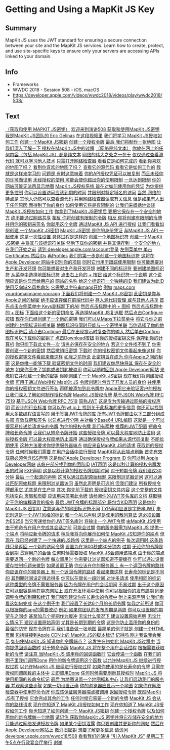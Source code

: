# Getting and Using a MapKit JS Key

## Summary
MapKit JS uses the JWT standard for ensuring a secure connection between your site and the MapKit JS services.  Learn how to create, protect, and use site-specific keys to ensure only your servers are accessing APIs linked to your domain.

## Info
* Frameworks
* WWDC 2018 - Session 508 - iOS, macOS
* https://developer.apple.com/videos/wwdc2018/videos/play/wwdc2018/508/

## Text
 [（获取和使用
MAPKIT JS密钥）](https://developer.apple.com/videos/wwdc2018/videos/play/wwdc2018/508/?time=17) [欢迎来到演讲508
获取和使用MapKit JS密钥](https://developer.apple.com/videos/wwdc2018/videos/play/wwdc2018/508/?time=22) [我是MapKit JS团队的
Eric Gelinas](https://developer.apple.com/videos/wwdc2018/videos/play/wwdc2018/508/?time=26) [在这段视频里](https://developer.apple.com/videos/wwdc2018/videos/play/wwdc2018/508/?time=29) [我们将学习
MapKit JS授权如何工作](https://developer.apple.com/videos/wwdc2018/videos/play/wwdc2018/508/?time=30) [创建一个MapKit JS密钥](https://developer.apple.com/videos/wwdc2018/videos/play/wwdc2018/508/?time=33) [创建一个授权令牌](https://developer.apple.com/videos/wwdc2018/videos/play/wwdc2018/508/?time=36) [最后 我们将制作一张地图](https://developer.apple.com/videos/wwdc2018/videos/play/wwdc2018/508/?time=37) [让我们深入了解一下
授权在MapKit JS中的过程](https://developer.apple.com/videos/wwdc2018/videos/play/wwdc2018/508/?time=40) [（网络是纯文本）](https://developer.apple.com/videos/wwdc2018/videos/play/wwdc2018/508/?time=44) [你放在网上的任何内容（包括
MapKit JS）都是纯文本](https://developer.apple.com/videos/wwdc2018/videos/play/wwdc2018/508/?time=45) [网络的伟大之处之一在于](https://developer.apple.com/videos/wwdc2018/videos/play/wwdc2018/508/?time=49) [仅仅通过查看源代码
就可以学习他人技术](https://developer.apple.com/videos/wwdc2018/videos/play/wwdc2018/508/?time=51) [只需打开网络检查器
看看它是如何完成的](https://developer.apple.com/videos/wwdc2018/videos/play/wwdc2018/508/?time=56) [看到你喜欢的地图了吗？](https://developer.apple.com/videos/wwdc2018/videos/play/wwdc2018/508/?time=59) [看到你喜欢的地图了吗？](https://developer.apple.com/videos/wwdc2018/videos/play/wwdc2018/508/?time=59) [查看它的源代码
看看它是如何工作的](https://developer.apple.com/videos/wwdc2018/videos/play/wwdc2018/508/?time=60) [我就是这样来学习的](https://developer.apple.com/videos/wwdc2018/videos/play/wwdc2018/508/?time=62) [问题是 有时这意味着](https://developer.apple.com/videos/wwdc2018/videos/play/wwdc2018/508/?time=65) [你的API授权凭证可以被复制](https://developer.apple.com/videos/wwdc2018/videos/play/wwdc2018/508/?time=67) [而且未经你的许可而误用](https://developer.apple.com/videos/wwdc2018/videos/play/wwdc2018/508/?time=70) [未经授权的使用
可能会使你超出你的使用限制](https://developer.apple.com/videos/wwdc2018/videos/play/wwdc2018/508/?time=73) [一旦达到限制](https://developer.apple.com/videos/wwdc2018/videos/play/wwdc2018/508/?time=78) [你的网站可能无法再显示地图](https://developer.apple.com/videos/wwdc2018/videos/play/wwdc2018/508/?time=79) [MapKit JS授权系统
旨在对如何使用你的凭证](https://developer.apple.com/videos/wwdc2018/videos/play/wwdc2018/508/?time=83) [为你提供更多控制](https://developer.apple.com/videos/wwdc2018/videos/play/wwdc2018/508/?time=86) [你可以设置访问应该到期的时间](https://developer.apple.com/videos/wwdc2018/videos/play/wwdc2018/508/?time=89) [并限制对特定域名的访问](https://developer.apple.com/videos/wwdc2018/videos/play/wwdc2018/508/?time=93) [当然 网络的特点是
其他人仍然可以查看源代码](https://developer.apple.com/videos/wwdc2018/videos/play/wwdc2018/508/?time=96) [并用网络检查器读取有关信息](https://developer.apple.com/videos/wwdc2018/videos/play/wwdc2018/508/?time=99) [但是如果有人出于任何原因
而得到了你的身份](https://developer.apple.com/videos/wwdc2018/videos/play/wwdc2018/508/?time=101) [如何使用它将是有限制的](https://developer.apple.com/videos/wwdc2018/videos/play/wwdc2018/508/?time=104) [让我们来概括地谈谈
MapKit JS授权如何工作](https://developer.apple.com/videos/wwdc2018/videos/play/wwdc2018/508/?time=107) [你拿到了MapKit JS密钥后
要把它保存在一个安全的地方](https://developer.apple.com/videos/wwdc2018/videos/play/wwdc2018/508/?time=112) [绝不能通过网络共享](https://developer.apple.com/videos/wwdc2018/videos/play/wwdc2018/508/?time=117) [相反 你将创建有限制的令牌](https://developer.apple.com/videos/wwdc2018/videos/play/wwdc2018/508/?time=119) [相反 你将创建有限制的令牌](https://developer.apple.com/videos/wwdc2018/videos/play/wwdc2018/508/?time=119) [并用你的密钥来签名](https://developer.apple.com/videos/wwdc2018/videos/play/wwdc2018/508/?time=121) [你就用这个令牌](https://developer.apple.com/videos/wwdc2018/videos/play/wwdc2018/508/?time=124) [通过MapKit JS API
进行授权](https://developer.apple.com/videos/wwdc2018/videos/play/wwdc2018/508/?time=126) [让我们看看如何创建
一个MapKit JS密钥](https://developer.apple.com/videos/wwdc2018/videos/play/wwdc2018/508/?time=130) [MapKit JS密钥
是你的身份凭证](https://developer.apple.com/videos/wwdc2018/videos/play/wwdc2018/508/?time=135) [与MapKit JS API
一起使用](https://developer.apple.com/videos/wwdc2018/videos/play/wwdc2018/508/?time=137) [这是一次性设置
具体过程是这样的](https://developer.apple.com/videos/wwdc2018/videos/play/wwdc2018/508/?time=140) [创建一个地图标识符](https://developer.apple.com/videos/wwdc2018/videos/play/wwdc2018/508/?time=143) [创建一个MapKit JS密钥
并将其与该标识符关联](https://developer.apple.com/videos/wwdc2018/videos/play/wwdc2018/508/?time=145) [然后下载你的密钥
并将其保存到一个安全的地方](https://developer.apple.com/videos/wwdc2018/videos/play/wwdc2018/508/?time=150) [在我们开始之前](https://developer.apple.com/videos/wwdc2018/videos/play/wwdc2018/508/?time=154) [请到
developer.apple.com/account登录](https://developer.apple.com/videos/wwdc2018/videos/play/wwdc2018/508/?time=155) [左侧菜单中 单击
Certificates 然后IDs](https://developer.apple.com/videos/wwdc2018/videos/play/wwdc2018/508/?time=160) [再Profiles](https://developer.apple.com/videos/wwdc2018/videos/play/wwdc2018/508/?time=163) [我们的第一步是创建一个地图标识符](https://developer.apple.com/videos/wwdc2018/videos/play/wwdc2018/508/?time=167) [这将在Apple Developer
网站中识别你的项目](https://developer.apple.com/videos/wwdc2018/videos/play/wwdc2018/508/?time=170) [同时它也用于跟踪使用限制](https://developer.apple.com/videos/wwdc2018/videos/play/wwdc2018/508/?time=174) [你可能想要对生产和开发环境](https://developer.apple.com/videos/wwdc2018/videos/play/wwdc2018/508/?time=178) [你可能想要对生产和开发环境](https://developer.apple.com/videos/wwdc2018/videos/play/wwdc2018/508/?time=178) [创建不同的标识符](https://developer.apple.com/videos/wwdc2018/videos/play/wwdc2018/508/?time=181) [要创建地图标识符](https://developer.apple.com/videos/wwdc2018/videos/play/wwdc2018/508/?time=184) [从菜单中选择地图标识符](https://developer.apple.com/videos/wwdc2018/videos/play/wwdc2018/508/?time=186) [点击右上角的 + 按钮](https://developer.apple.com/videos/wwdc2018/videos/play/wwdc2018/508/?time=190) [给这个标识符一个说明](https://developer.apple.com/videos/wwdc2018/videos/play/wwdc2018/508/?time=194) [这个说明应该是你显示给用户的](https://developer.apple.com/videos/wwdc2018/videos/play/wwdc2018/508/?time=196) [网站的名称](https://developer.apple.com/videos/wwdc2018/videos/play/wwdc2018/508/?time=198) [给这个标识符一个独特的ID](https://developer.apple.com/videos/wwdc2018/videos/play/wwdc2018/508/?time=201) [我们建议为此ID
使用反向域名风格命名](https://developer.apple.com/videos/wwdc2018/videos/play/wwdc2018/508/?time=203) [它需要以字符串maps开始](https://developer.apple.com/videos/wwdc2018/videos/play/wwdc2018/508/?time=207) [例如](https://developer.apple.com/videos/wwdc2018/videos/play/wwdc2018/508/?time=212) [maps.com
yourdomainname.yourapp](https://developer.apple.com/videos/wwdc2018/videos/play/wwdc2018/508/?time=213) [下面我们将创建一个
MapKit JS密钥](https://developer.apple.com/videos/wwdc2018/videos/play/wwdc2018/508/?time=220) [此密钥是你与Apple之间的秘密](https://developer.apple.com/videos/wwdc2018/videos/play/wwdc2018/508/?time=222) [绝不应该存储在前端代码中](https://developer.apple.com/videos/wwdc2018/videos/play/wwdc2018/508/?time=225) [存入源代码管理
或与其他人共享](https://developer.apple.com/videos/wwdc2018/videos/play/wwdc2018/508/?time=228) [首先点击左侧菜单中
Keys副标题下的All](https://developer.apple.com/videos/wwdc2018/videos/play/wwdc2018/508/?time=232) [然后点击标题中的 + 图标](https://developer.apple.com/videos/wwdc2018/videos/play/wwdc2018/508/?time=238) [然后点击标题中的 + 图标](https://developer.apple.com/videos/wwdc2018/videos/play/wwdc2018/508/?time=238) [下面给这个新的密钥命名](https://developer.apple.com/videos/wwdc2018/videos/play/wwdc2018/508/?time=242) [再选择MapKit JS复选框](https://developer.apple.com/videos/wwdc2018/videos/play/wwdc2018/508/?time=246) [然后点击Configure按钮](https://developer.apple.com/videos/wwdc2018/videos/play/wwdc2018/508/?time=251) [现在你已经创建了一个新的密钥](https://developer.apple.com/videos/wwdc2018/videos/play/wwdc2018/508/?time=254) [我们可以从Maps下拉菜单中](https://developer.apple.com/videos/wwdc2018/videos/play/wwdc2018/508/?time=256) [将它与你之前创建的
地图标识符相关联](https://developer.apple.com/videos/wwdc2018/videos/play/wwdc2018/508/?time=260) [地图标识符同时只能与一个密钥关联](https://developer.apple.com/videos/wwdc2018/videos/play/wwdc2018/508/?time=264) [当你选择了你的地图标识符后
请点击Continue](https://developer.apple.com/videos/wwdc2018/videos/play/wwdc2018/508/?time=269) [最后在出现提示时复查你的输入
然后单击Confirm](https://developer.apple.com/videos/wwdc2018/videos/play/wwdc2018/508/?time=274) [现在可以下载你的密钥了](https://developer.apple.com/videos/wwdc2018/videos/play/wwdc2018/508/?time=280) [点击Download按钮](https://developer.apple.com/videos/wwdc2018/videos/play/wwdc2018/508/?time=283) [将你的授权密钥文件
保存到你的计算机](https://developer.apple.com/videos/wwdc2018/videos/play/wwdc2018/508/?time=284) [你只能下载此文件一次](https://developer.apple.com/videos/wwdc2018/videos/play/wwdc2018/508/?time=287) [请务必保存在安全的地方](https://developer.apple.com/videos/wwdc2018/videos/play/wwdc2018/508/?time=289) [若这个文件找不到了](https://developer.apple.com/videos/wwdc2018/videos/play/wwdc2018/508/?time=291) [你需要创建一个新的密钥](https://developer.apple.com/videos/wwdc2018/videos/play/wwdc2018/508/?time=292) [然后撤销旧密钥](https://developer.apple.com/videos/wwdc2018/videos/play/wwdc2018/508/?time=294) [下载时](https://developer.apple.com/videos/wwdc2018/videos/play/wwdc2018/508/?time=297) [你的授权密钥文件看起来像这样](https://developer.apple.com/videos/wwdc2018/videos/play/wwdc2018/508/?time=298) [你的授权密钥文件看起来像这样](https://developer.apple.com/videos/wwdc2018/videos/play/wwdc2018/508/?time=298) [如我之前所说](https://developer.apple.com/videos/wwdc2018/videos/play/wwdc2018/508/?time=301) [此密钥旨在成为
你与Apple之间的秘密](https://developer.apple.com/videos/wwdc2018/videos/play/wwdc2018/508/?time=302) [这是你唯一能够下载
验证密钥文件的时间](https://developer.apple.com/videos/wwdc2018/videos/play/wwdc2018/508/?time=307) [我们建议你尽快将其
保存在安全的地方](https://developer.apple.com/videos/wwdc2018/videos/play/wwdc2018/508/?time=310) [如果你丢失了钥匙或者钥匙被盗用](https://developer.apple.com/videos/wwdc2018/videos/play/wwdc2018/508/?time=314) [你可以随时回到
Apple Developer网站](https://developer.apple.com/videos/wwdc2018/videos/play/wwdc2018/508/?time=317) [来撤销它并创建一个新的密钥](https://developer.apple.com/videos/wwdc2018/videos/play/wwdc2018/508/?time=320) [你刚创建了一个
MapKit JS密钥](https://developer.apple.com/videos/wwdc2018/videos/play/wwdc2018/508/?time=325) [现在我们将创建授权令牌](https://developer.apple.com/videos/wwdc2018/videos/play/wwdc2018/508/?time=328) [可用于通过Web授权
MapKit JS](https://developer.apple.com/videos/wwdc2018/videos/play/wwdc2018/508/?time=330) [令牌创建时包含了开发人员的身份](https://developer.apple.com/videos/wwdc2018/videos/play/wwdc2018/508/?time=336) [并使用你的授权密钥文件进行签名](https://developer.apple.com/videos/wwdc2018/videos/play/wwdc2018/508/?time=339) [声明被添加到此令牌中](https://developer.apple.com/videos/wwdc2018/videos/play/wwdc2018/508/?time=342) [Apple用它来验证客户的授权](https://developer.apple.com/videos/wwdc2018/videos/play/wwdc2018/508/?time=344) [让我们深入了解如何制作授权令牌](https://developer.apple.com/videos/wwdc2018/videos/play/wwdc2018/508/?time=349) [MapKit JS授权令牌](https://developer.apple.com/videos/wwdc2018/videos/play/wwdc2018/508/?time=355) [基于JSON Web令牌
RFC 7519](https://developer.apple.com/videos/wwdc2018/videos/play/wwdc2018/508/?time=357) [基于JSON Web令牌
RFC 7519](https://developer.apple.com/videos/wwdc2018/videos/play/wwdc2018/508/?time=357) [简称JWT](https://developer.apple.com/videos/wwdc2018/videos/play/wwdc2018/508/?time=362) [这是专为传输通过网络的授权声明](https://developer.apple.com/videos/wwdc2018/videos/play/wwdc2018/508/?time=364) [而设计的行业标准](https://developer.apple.com/videos/wwdc2018/videos/play/wwdc2018/508/?time=369) [你可以在jwt.io上
找到关于此标准的更多信息](https://developer.apple.com/videos/wwdc2018/videos/play/wwdc2018/508/?time=372) [你还可以找到用大多数编程语言写的](https://developer.apple.com/videos/wwdc2018/videos/play/wwdc2018/508/?time=377) [用于签署JWT令牌的库](https://developer.apple.com/videos/wwdc2018/videos/play/wwdc2018/508/?time=381) [所有JWT令牌都由以下三部分组成](https://developer.apple.com/videos/wwdc2018/videos/play/wwdc2018/508/?time=385) [头部 有效载荷和签名](https://developer.apple.com/videos/wwdc2018/videos/play/wwdc2018/508/?time=389) [以句点进行分隔
并对每个Base64 URL编码](https://developer.apple.com/videos/wwdc2018/videos/play/wwdc2018/508/?time=394) [这就是一个可以
很容易传递给请求头的令牌](https://developer.apple.com/videos/wwdc2018/videos/play/wwdc2018/508/?time=399) [为你的授权令牌
我们有两种](https://developer.apple.com/videos/wwdc2018/videos/play/wwdc2018/508/?time=404) [推荐的JWT配置](https://developer.apple.com/videos/wwdc2018/videos/play/wwdc2018/508/?time=407) [短命令牌和长命令牌](https://developer.apple.com/videos/wwdc2018/videos/play/wwdc2018/508/?time=409) [让我们从短命令牌开始](https://developer.apple.com/videos/wwdc2018/videos/play/wwdc2018/508/?time=414) [这些授权令牌
可以最大程度地防止滥用](https://developer.apple.com/videos/wwdc2018/videos/play/wwdc2018/508/?time=417) [这些授权令牌
可以最大程度地防止滥用](https://developer.apple.com/videos/wwdc2018/videos/play/wwdc2018/508/?time=417) [通过确保授权令牌如果从源代码复制](https://developer.apple.com/videos/wwdc2018/videos/play/wwdc2018/508/?time=421) [不能长期使用](https://developer.apple.com/videos/wwdc2018/videos/play/wwdc2018/508/?time=425) [这种方法要求你提供服务器端点](https://developer.apple.com/videos/wwdc2018/videos/play/wwdc2018/508/?time=427) [响应来自MapKit JS的请求](https://developer.apple.com/videos/wwdc2018/videos/play/wwdc2018/508/?time=430) [获取新的授权令牌](https://developer.apple.com/videos/wwdc2018/videos/play/wwdc2018/508/?time=433) [任何时候我们需要
在用户会话中进行授权](https://developer.apple.com/videos/wwdc2018/videos/play/wwdc2018/508/?time=435) [MapKit将从此端点刷新](https://developer.apple.com/videos/wwdc2018/videos/play/wwdc2018/508/?time=438) [首先有效载荷必须包含ISS声明](https://developer.apple.com/videos/wwdc2018/videos/play/wwdc2018/508/?time=443) [这是你的Apple Developer
Program ID](https://developer.apple.com/videos/wwdc2018/videos/play/wwdc2018/508/?time=448) [你可以到
Apple Developer网站](https://developer.apple.com/videos/wwdc2018/videos/play/wwdc2018/508/?time=451) [从帐户部分找到你的团队ID](https://developer.apple.com/videos/wwdc2018/videos/play/wwdc2018/508/?time=453) [IAT声明](https://developer.apple.com/videos/wwdc2018/videos/play/wwdc2018/508/?time=457) [这是以秒计算的授权令牌发出的时间](https://developer.apple.com/videos/wwdc2018/videos/play/wwdc2018/508/?time=459) [EXP声明](https://developer.apple.com/videos/wwdc2018/videos/play/wwdc2018/508/?time=464) [这是以秒计算的授权令牌到期时间](https://developer.apple.com/videos/wwdc2018/videos/play/wwdc2018/508/?time=466) [对于短期令牌 我们建议30分钟](https://developer.apple.com/videos/wwdc2018/videos/play/wwdc2018/508/?time=470) [最后 一个起源的声明](https://developer.apple.com/videos/wwdc2018/videos/play/wwdc2018/508/?time=474) [这可以通过匹配原始标题
来限制浏览器访问](https://developer.apple.com/videos/wwdc2018/videos/play/wwdc2018/508/?time=477) [这可以通过匹配原始标题
来限制浏览器访问](https://developer.apple.com/videos/wwdc2018/videos/play/wwdc2018/508/?time=477) [虽然此声明是可选的 但我们建议](https://developer.apple.com/videos/wwdc2018/videos/play/wwdc2018/508/?time=483) [所有授权令牌都用它
尤其是在生产中](https://developer.apple.com/videos/wwdc2018/videos/play/wwdc2018/508/?time=485) [其次 你先前下载的
授权密钥文件内容](https://developer.apple.com/videos/wwdc2018/videos/play/wwdc2018/508/?time=490) [这个完整的文件
包括空白 页眉和页脚](https://developer.apple.com/videos/wwdc2018/videos/play/wwdc2018/508/?time=495) [应该用来签署此令牌](https://developer.apple.com/videos/wwdc2018/videos/play/wwdc2018/508/?time=500) [请参阅你的JWT签名库的文档](https://developer.apple.com/videos/wwdc2018/videos/play/wwdc2018/508/?time=502) [获取特定于你的编程语言的指令](https://developer.apple.com/videos/wwdc2018/videos/play/wwdc2018/508/?time=506) [最后 JWT令牌的标题部分
将包含KID声明](https://developer.apple.com/videos/wwdc2018/videos/play/wwdc2018/508/?time=510) [这是你的MapKit JS
密钥ID](https://developer.apple.com/videos/wwdc2018/videos/play/wwdc2018/508/?time=516) [注意这与你的地图标识符不同](https://developer.apple.com/videos/wwdc2018/videos/play/wwdc2018/508/?time=519) [TYP声明应该是字符串JWT](https://developer.apple.com/videos/wwdc2018/videos/play/wwdc2018/508/?time=523) [来识别这是一个JWT风格的标记](https://developer.apple.com/videos/wwdc2018/videos/play/wwdc2018/508/?time=527) [和一个ALG声明
这是使用的散列算法](https://developer.apple.com/videos/wwdc2018/videos/play/wwdc2018/508/?time=530) [这必须设置为ES256](https://developer.apple.com/videos/wwdc2018/videos/play/wwdc2018/508/?time=535) [当它传递给你的JWT签名库时](https://developer.apple.com/videos/wwdc2018/videos/play/wwdc2018/508/?time=540) [将输出一个JWT令牌](https://developer.apple.com/videos/wwdc2018/videos/play/wwdc2018/508/?time=542) [由MapKit JS使用](https://developer.apple.com/videos/wwdc2018/videos/play/wwdc2018/508/?time=545) [由于短命令在用户完成其会话之前](https://developer.apple.com/videos/wwdc2018/videos/play/wwdc2018/508/?time=548) [可能会过期](https://developer.apple.com/videos/wwdc2018/videos/play/wwdc2018/508/?time=550) [你的服务器需为MapKit JS
提供一个端点](https://developer.apple.com/videos/wwdc2018/videos/play/wwdc2018/508/?time=552) [将响应新令牌的请求](https://developer.apple.com/videos/wwdc2018/videos/play/wwdc2018/508/?time=556) [稍后我将向你展示如何使
MapKit JS知道你的端点](https://developer.apple.com/videos/wwdc2018/videos/play/wwdc2018/508/?time=558) [但现在 我已经创建了
一个快速的JS路线](https://developer.apple.com/videos/wwdc2018/videos/play/wwdc2018/508/?time=562) [这里是一个端点的例子](https://developer.apple.com/videos/wwdc2018/videos/play/wwdc2018/508/?time=564) [每次调用时 这条路线只是返回
一个新的访问令牌](https://developer.apple.com/videos/wwdc2018/videos/play/wwdc2018/508/?time=568) [设置为在1800秒或30分钟内](https://developer.apple.com/videos/wwdc2018/videos/play/wwdc2018/508/?time=571) [过期](https://developer.apple.com/videos/wwdc2018/videos/play/wwdc2018/508/?time=575) [无论你的令牌是否到期](https://developer.apple.com/videos/wwdc2018/videos/play/wwdc2018/508/?time=576) [贯穿用户的会话](https://developer.apple.com/videos/wwdc2018/videos/play/wwdc2018/508/?time=579) [任何时候需要授权](https://developer.apple.com/videos/wwdc2018/videos/play/wwdc2018/508/?time=581) [MapKit JS会调用该端点](https://developer.apple.com/videos/wwdc2018/videos/play/wwdc2018/508/?time=583) [由于你的端点需要返回一个新的令牌](https://developer.apple.com/videos/wwdc2018/videos/play/wwdc2018/508/?time=586) [每次调用时](https://developer.apple.com/videos/wwdc2018/videos/play/wwdc2018/508/?time=589) [你需要让浏览器知道不要缓存](https://developer.apple.com/videos/wwdc2018/videos/play/wwdc2018/508/?time=590) [你可以通过设置缓存控制标题来做到](https://developer.apple.com/videos/wwdc2018/videos/play/wwdc2018/508/?time=593) [如果设置正确](https://developer.apple.com/videos/wwdc2018/videos/play/wwdc2018/508/?time=597) [你应该在你的服务器上
有一个返回令牌的路线](https://developer.apple.com/videos/wwdc2018/videos/play/wwdc2018/508/?time=599) [你应该在你的服务器上
有一个返回令牌的路线](https://developer.apple.com/videos/wwdc2018/videos/play/wwdc2018/508/?time=599) [看起来像这样](https://developer.apple.com/videos/wwdc2018/videos/play/wwdc2018/508/?time=601) [长寿命的标记是不同的](https://developer.apple.com/videos/wwdc2018/videos/play/wwdc2018/508/?time=605) [其到期时间设定得远得多](https://developer.apple.com/videos/wwdc2018/videos/play/wwdc2018/508/?time=607) [你可以在很长一段时间
对许多请求](https://developer.apple.com/videos/wwdc2018/videos/play/wwdc2018/508/?time=609) [使用相同的标记](https://developer.apple.com/videos/wwdc2018/videos/play/wwdc2018/508/?time=612) [这种类型的令牌不需要服务器](https://developer.apple.com/videos/wwdc2018/videos/play/wwdc2018/508/?time=614) [因为令牌在用户的会话期间](https://developer.apple.com/videos/wwdc2018/videos/play/wwdc2018/508/?time=617) [不易过期](https://developer.apple.com/videos/wwdc2018/videos/play/wwdc2018/508/?time=619) [出于这个原因
它可以很容易地在静态网站上](https://developer.apple.com/videos/wwdc2018/videos/play/wwdc2018/508/?time=622) [或在开发环境中使用](https://developer.apple.com/videos/wwdc2018/videos/play/wwdc2018/508/?time=625) [你可以根据你的发布周期](https://developer.apple.com/videos/wwdc2018/videos/play/wwdc2018/508/?time=627) [同步调整令牌的到期和续订](https://developer.apple.com/videos/wwdc2018/videos/play/wwdc2018/508/?time=631) [我们强烈建议你在长寿命的令牌中](https://developer.apple.com/videos/wwdc2018/videos/play/wwdc2018/508/?time=633) [附上来源声明](https://developer.apple.com/videos/wwdc2018/videos/play/wwdc2018/508/?time=636) [让我们看看这如何完成](https://developer.apple.com/videos/wwdc2018/videos/play/wwdc2018/508/?time=637) [在这个例子中](https://developer.apple.com/videos/wwdc2018/videos/play/wwdc2018/508/?time=640) [我们设置了长达6个月的长期令牌](https://developer.apple.com/videos/wwdc2018/videos/play/wwdc2018/508/?time=641) [如我之前所说](https://developer.apple.com/videos/wwdc2018/videos/play/wwdc2018/508/?time=645) [你可以根据你的app的需要改动](https://developer.apple.com/videos/wwdc2018/videos/play/wwdc2018/508/?time=646) [例如 如果你团队的发布周期是两周](https://developer.apple.com/videos/wwdc2018/videos/play/wwdc2018/508/?time=649) [你可以设置你的期望与之同步](https://developer.apple.com/videos/wwdc2018/videos/play/wwdc2018/508/?time=652) [甚至加几个星期作为缓冲](https://developer.apple.com/videos/wwdc2018/videos/play/wwdc2018/508/?time=656) [无论什么情况下 建议设置原始声明](https://developer.apple.com/videos/wwdc2018/videos/play/wwdc2018/508/?time=659) [无论什么情况下 建议设置原始声明](https://developer.apple.com/videos/wwdc2018/videos/play/wwdc2018/508/?time=659) [尤其是长期到期的令牌](https://developer.apple.com/videos/wwdc2018/videos/play/wwdc2018/508/?time=663) [这是你防止滥用你的身份的](https://developer.apple.com/videos/wwdc2018/videos/play/wwdc2018/508/?time=666) [最强的防守](https://developer.apple.com/videos/wwdc2018/videos/play/wwdc2018/508/?time=667) [现在令牌在手 我们准备做一张地图](https://developer.apple.com/videos/wwdc2018/videos/play/wwdc2018/508/?time=671) [最简单的例子就是
创建一个HTML页面](https://developer.apple.com/videos/wwdc2018/videos/play/wwdc2018/508/?time=675) [包括链接到Apple CDN上的
MapKit JS的脚本标记](https://developer.apple.com/videos/wwdc2018/videos/play/wwdc2018/508/?time=679) [记得吗 刚才我说我会展示](https://developer.apple.com/videos/wwdc2018/videos/play/wwdc2018/508/?time=686) [如何使MapKit JS
知道你的令牌端点？](https://developer.apple.com/videos/wwdc2018/videos/play/wwdc2018/508/?time=687) [这发生在初始化
MapKit JS过程中](https://developer.apple.com/videos/wwdc2018/videos/play/wwdc2018/508/?time=692) [当你提供回调函数时](https://developer.apple.com/videos/wwdc2018/videos/play/wwdc2018/508/?time=694) [对于短命令牌](https://developer.apple.com/videos/wwdc2018/videos/play/wwdc2018/508/?time=697) [MapKit JS
将在整个用户会话过程](https://developer.apple.com/videos/wwdc2018/videos/play/wwdc2018/508/?time=699) [根据需要获取新的令牌](https://developer.apple.com/videos/wwdc2018/videos/play/wwdc2018/508/?time=701) [请注意 当MapKit JS
调用你的回调函数时](https://developer.apple.com/videos/wwdc2018/videos/play/wwdc2018/508/?time=706) [它会传递一个函数](https://developer.apple.com/videos/wwdc2018/videos/play/wwdc2018/508/?time=710) [在我们的例子里我们调用Done](https://developer.apple.com/videos/wwdc2018/videos/play/wwdc2018/508/?time=712) [用你的新令牌调用这个函数](https://developer.apple.com/videos/wwdc2018/videos/play/wwdc2018/508/?time=715) [以允许MapKit JS
继续进行授权过程](https://developer.apple.com/videos/wwdc2018/videos/play/wwdc2018/508/?time=717) [以允许MapKit JS
继续进行授权过程](https://developer.apple.com/videos/wwdc2018/videos/play/wwdc2018/508/?time=717) [如果你使用的是长寿命的令牌](https://developer.apple.com/videos/wwdc2018/videos/play/wwdc2018/508/?time=723) [只需在授权回调函数的主体中](https://developer.apple.com/videos/wwdc2018/videos/play/wwdc2018/508/?time=725) [立即调用Done](https://developer.apple.com/videos/wwdc2018/videos/play/wwdc2018/508/?time=727) [任何时候需要刷新其授权时](https://developer.apple.com/videos/wwdc2018/videos/play/wwdc2018/508/?time=731) [MapKit JS
将使用相同的长命令标记](https://developer.apple.com/videos/wwdc2018/videos/play/wwdc2018/508/?time=734) [最后 为地图设置一个地图框和中心](https://developer.apple.com/videos/wwdc2018/videos/play/wwdc2018/508/?time=739) [让我们启动我们的服务器
并观察这些步骤](https://developer.apple.com/videos/wwdc2018/videos/play/wwdc2018/508/?time=745) [如果一切设置正确](https://developer.apple.com/videos/wwdc2018/videos/play/wwdc2018/508/?time=751) [你的浏览器应显示一个地图](https://developer.apple.com/videos/wwdc2018/videos/play/wwdc2018/508/?time=753) [如果你在网络检查器中使用短命令牌](https://developer.apple.com/videos/wwdc2018/videos/play/wwdc2018/508/?time=756) [你应该保证服务器端点被调用](https://developer.apple.com/videos/wwdc2018/videos/play/wwdc2018/508/?time=760) [返回授权令牌](https://developer.apple.com/videos/wwdc2018/videos/play/wwdc2018/508/?time=763) [既然MapKit JS有了授权](https://developer.apple.com/videos/wwdc2018/videos/play/wwdc2018/508/?time=766) [它会完成其余的工作](https://developer.apple.com/videos/wwdc2018/videos/play/wwdc2018/508/?time=769) [任何时候它需要一个新的令牌](https://developer.apple.com/videos/wwdc2018/videos/play/wwdc2018/508/?time=771) [MapKit JS
会从你的路线请求](https://developer.apple.com/videos/wwdc2018/videos/play/wwdc2018/508/?time=774) [现在你知道了
MapKit JS授权如何工作](https://developer.apple.com/videos/wwdc2018/videos/play/wwdc2018/508/?time=777) [现在你知道了
MapKit JS授权如何工作](https://developer.apple.com/videos/wwdc2018/videos/play/wwdc2018/508/?time=777) [你也知道了如何创建一个
MapKit JS密钥](https://developer.apple.com/videos/wwdc2018/videos/play/wwdc2018/508/?time=782) [创建一个授权令牌](https://developer.apple.com/videos/wwdc2018/videos/play/wwdc2018/508/?time=785) [以及如何用你的新令牌做一个地图](https://developer.apple.com/videos/wwdc2018/videos/play/wwdc2018/508/?time=787) [请记住 获取你MapKit JS
密钥并将它存储在安全的地方](https://developer.apple.com/videos/wwdc2018/videos/play/wwdc2018/508/?time=794) [只能通过网络发送授权令牌](https://developer.apple.com/videos/wwdc2018/videos/play/wwdc2018/508/?time=799) [如果某个密钥泄露](https://developer.apple.com/videos/wwdc2018/videos/play/wwdc2018/508/?time=802) [你只要创建并更新你的网站](https://developer.apple.com/videos/wwdc2018/videos/play/wwdc2018/508/?time=804) [然后在Apple Developer网站上](https://developer.apple.com/videos/wwdc2018/videos/play/wwdc2018/508/?time=807) [撤消旧密钥](https://developer.apple.com/videos/wwdc2018/videos/play/wwdc2018/508/?time=810) [想要了解更多信息](https://developer.apple.com/videos/wwdc2018/videos/play/wwdc2018/508/?time=812) [请访问
developer.apple.com/wwdc18/508](https://developer.apple.com/videos/wwdc2018/videos/play/wwdc2018/508/?time=814) [看看我们的演讲](https://developer.apple.com/videos/wwdc2018/videos/play/wwdc2018/508/?time=823) [“引入MapKit JS”](https://developer.apple.com/videos/wwdc2018/videos/play/wwdc2018/508/?time=824) [星期二下午5点在行政宴会厅举行](https://developer.apple.com/videos/wwdc2018/videos/play/wwdc2018/508/?time=826) [谢谢](https://developer.apple.com/videos/wwdc2018/videos/play/wwdc2018/508/?time=830)